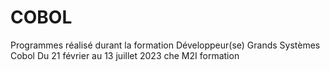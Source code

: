 # COBOL

Programmes réalisé durant la formation Développeur(se) Grands Systèmes Cobol
Du 21 février au 13 juillet 2023 che M2I formation
